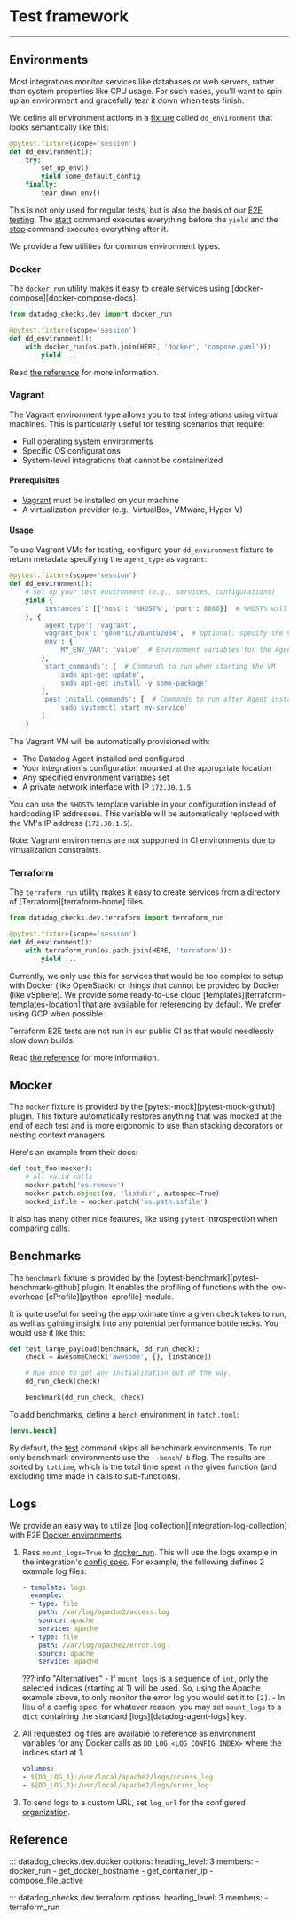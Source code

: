 # Test framework

-----

## Environments

Most integrations monitor services like databases or web servers, rather than system properties like CPU usage.
For such cases, you'll want to spin up an environment and gracefully tear it down when tests finish.

We define all environment actions in a [fixture](plugins.md#environment-manager) called `dd_environment` that
looks semantically like this:

```python
@pytest.fixture(scope='session')
def dd_environment():
    try:
        set_up_env()
        yield some_default_config
    finally:
        tear_down_env()
```

This is not only used for regular tests, but is also the basis of our [E2E testing](../e2e.md). The
[start](cli.md#ddev-env-start) command executes everything before the `yield` and the [stop](cli.md#ddev-env-stop)
command executes everything after it.

We provide a few utilities for common environment types.

### Docker

The `docker_run` utility makes it easy to create services using [docker-compose][docker-compose-docs].

```python
from datadog_checks.dev import docker_run

@pytest.fixture(scope='session')
def dd_environment():
    with docker_run(os.path.join(HERE, 'docker', 'compose.yaml')):
        yield ...
```

Read [the reference](#datadog_checks.dev.docker.docker_run) for more information.

### Vagrant

The Vagrant environment type allows you to test integrations using virtual machines. This is particularly useful for testing scenarios that require:

- Full operating system environments
- Specific OS configurations
- System-level integrations that cannot be containerized

#### Prerequisites

- [Vagrant](https://developer.hashicorp.com/vagrant/install) must be installed on your machine
- A virtualization provider (e.g., VirtualBox, VMware, Hyper-V)

#### Usage

To use Vagrant VMs for testing, configure your `dd_environment` fixture to return metadata specifying the `agent_type` as `vagrant`:

```python
@pytest.fixture(scope='session')
def dd_environment():
    # Set up your test environment (e.g., services, configurations)
    yield {
        'instances': [{'host': '%HOST%', 'port': 8080}]  # %HOST% will be replaced with the VM's IP
    }, {
        'agent_type': 'vagrant',
        'vagrant_box': 'generic/ubuntu2004',  # Optional: specify the Vagrant box to use
        'env': {
            'MY_ENV_VAR': 'value'  # Environment variables for the Agent
        },
        'start_commands': [  # Commands to run when starting the VM
            'sudo apt-get update',
            'sudo apt-get install -y some-package'
        ],
        'post_install_commands': [  # Commands to run after Agent installation
            'sudo systemctl start my-service'
        ]
    }
```

The Vagrant VM will be automatically provisioned with:

- The Datadog Agent installed and configured
- Your integration's configuration mounted at the appropriate location
- Any specified environment variables set
- A private network interface with IP `172.30.1.5`

You can use the `%HOST%` template variable in your configuration instead of hardcoding IP addresses. This variable will be automatically replaced with the VM's IP address (`172.30.1.5`).

Note: Vagrant environments are not supported in CI environments due to virtualization constraints.

### Terraform

The `terraform_run` utility makes it easy to create services from a directory of [Terraform][terraform-home] files.

```python
from datadog_checks.dev.terraform import terraform_run

@pytest.fixture(scope='session')
def dd_environment():
    with terraform_run(os.path.join(HERE, 'terraform')):
        yield ...
```

Currently, we only use this for services that would be too complex to setup with Docker (like OpenStack) or
things that cannot be provided by Docker (like vSphere). We provide some ready-to-use cloud
[templates][terraform-templates-location] that are available for referencing by default. We prefer using GCP when possible.

Terraform E2E tests are not run in our public CI as that would needlessly slow down builds.

Read [the reference](#datadog_checks.dev.terraform.terraform_run) for more information.

## Mocker

The `mocker` fixture is provided by the [pytest-mock][pytest-mock-github] plugin. This fixture automatically restores
anything that was mocked at the end of each test and is more ergonomic to use than stacking decorators or nesting
context managers.

Here's an example from their docs:

```python
def test_foo(mocker):
    # all valid calls
    mocker.patch('os.remove')
    mocker.patch.object(os, 'listdir', autospec=True)
    mocked_isfile = mocker.patch('os.path.isfile')
```

It also has many other nice features, like using `pytest` introspection when comparing calls.

## Benchmarks

The `benchmark` fixture is provided by the [pytest-benchmark][pytest-benchmark-github] plugin. It enables the profiling
of functions with the low-overhead [cProfile][python-cprofile] module.

It is quite useful for seeing the approximate time a given check takes to run, as well as gaining insight into any potential
performance bottlenecks. You would use it like this:

```python
def test_large_payload(benchmark, dd_run_check):
    check = AwesomeCheck('awesome', {}, [instance])

    # Run once to get any initialization out of the way.
    dd_run_check(check)

    benchmark(dd_run_check, check)
```

To add benchmarks, define a `bench` environment in `hatch.toml`:

```toml
[envs.bench]
```

By default, the [test](cli.md#ddev-test) command skips all benchmark environments. To run only benchmark
environments use the `--bench`/`-b` flag. The results are sorted by `tottime`, which is the total
time spent in the given function (and excluding time made in calls to sub-functions).

## Logs

We provide an easy way to utilize [log collection][integration-log-collection] with E2E [Docker environments](#docker).

1. Pass `mount_logs=True` to [docker_run](#datadog_checks.dev.docker.docker_run). This will use the logs example in
   the integration's [config spec](../meta/config-specs.md). For example, the following defines 2 example log files:

    ```yaml
    - template: logs
      example:
      - type: file
        path: /var/log/apache2/access.log
        source: apache
        service: apache
      - type: file
        path: /var/log/apache2/error.log
        source: apache
        service: apache
    ```

    ??? info "Alternatives"
        - If `mount_logs` is a sequence of `int`, only the selected indices (starting at 1) will be used. So,
          using the Apache example above, to only monitor the error log you would set it to `[2]`.
        - In lieu of a config spec, for whatever reason, you may set `mount_logs` to a `dict` containing the
          standard [logs][datadog-agent-logs] key.

1. All requested log files are available to reference as environment variables for any Docker calls as
   `DD_LOG_<LOG_CONFIG_INDEX>` where the indices start at 1.

     ```yaml
     volumes:
     - ${DD_LOG_1}:/usr/local/apache2/logs/access_log
     - ${DD_LOG_2}:/usr/local/apache2/logs/error_log
     ```

1. To send logs to a custom URL, set `log_url` for the configured [organization](configuration.md#organization).

## Reference

::: datadog_checks.dev.docker
    options:
      heading_level: 3
      members:
        - docker_run
        - get_docker_hostname
        - get_container_ip
        - compose_file_active

::: datadog_checks.dev.terraform
    options:
      heading_level: 3
      members:
        - terraform_run
